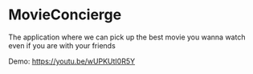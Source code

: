 # MovieConcierge

The application where we can pick up the best movie you wanna watch even if you are with your friends

Demo:
https://youtu.be/wUPKUtI0R5Y
